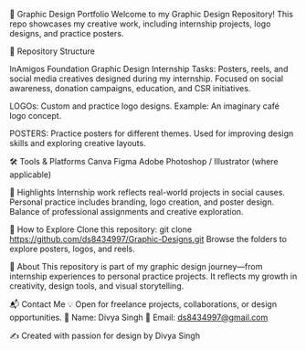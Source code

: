 🎨 Graphic Design Portfolio
Welcome to my Graphic Design Repository!
This repo showcases my creative work, including internship projects, logo designs, and practice posters.

📂 Repository Structure

InAmigos Foundation Graphic Design Internship Tasks:
Posters, reels, and social media creatives designed during my internship.
Focused on social awareness, donation campaigns, education, and CSR initiatives.

LOGOs:
Custom and practice logo designs.
Example: An imaginary café logo concept.

POSTERS:
Practice posters for different themes.
Used for improving design skills and exploring creative layouts.

🛠️ Tools & Platforms
Canva
Figma
Adobe Photoshop / Illustrator (where applicable)

🌟 Highlights
Internship work reflects real-world projects in social causes.
Personal practice includes branding, logo creation, and poster design.
Balance of professional assignments and creative exploration.

🚀 How to Explore
Clone this repository:
git clone https://github.com/ds8434997/Graphic-Designs.git
Browse the folders to explore posters, logos, and reels.

📌 About
This repository is part of my graphic design journey—from internship experiences to personal practice projects.
It reflects my growth in creativity, design tools, and visual storytelling.

📬 Contact Me
💡 Open for freelance projects, collaborations, or design opportunities.
👤 Name: Divya Singh
📧 Email: ds8434997@gmail.com

✍️ Created with passion for design by Divya Singh
